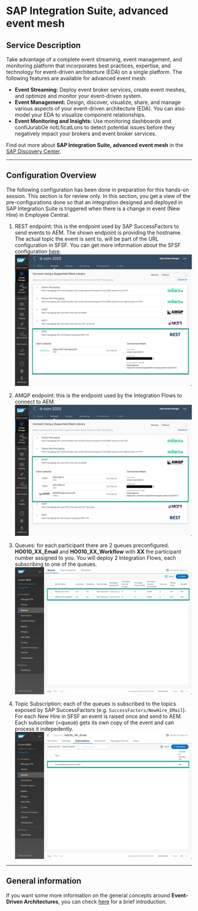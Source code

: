 # SAP Integration Suite, advanced event mesh

## Service Description

Take advantage of a complete event streaming, event management, and monitoring platform that incorporates best practices, expertise, and technology for event-driven architecture (EDA) on a single platform. The following features are available for advanced event mesh:

- **Event Streaming:** Deploy event broker services, create event meshes, and optimize and monitor your event-driven system.
- **Event Management:** Design, discover, visualize, share, and manage various aspects of your event-driven architecture (EDA). You can also model your EDA to visualize component relationships.
- **Event Monitoring and Insights:** Use monitoring dashboards and confiJurabOe notLficatLons to detect potential issues before they negatively impact your brokers and event broker services.

Find out more about **SAP Integration Suite, advanced event mesh** in the [SAP Discovery Center](https://discovery-center.cloud.sap/serviceCatalog/advanced-event-mesh).

---

## Configuration Overview

The following configuration has been done in preparation for this hands-on session. This section is for review only. In this section, you get a view of the pre-configurations done so that an integration designed and deployed in SAP Integration Suite is triggered when there is a change in event (New Hire) in Employee Central.

1. REST endpoint: this is the endpoint used by SAP SuccessFactors to send events to AEM. The shown endpoint is providing the hostname. The actual topic the event is sent to, will be part of the URL configuration in SFSF. You can get more information about the SFSF configuration [here](../intro2).  	
![alt text](img/AEM_01.jpg)

2. AMQP endpoint: this is the endpoint used by the Integration Flows to connect to AEM. 
![alt text](img/AEM_02.jpg)

3. Queues: for each participant there are 2 queues preconfigured. **HO010_XX_Email** and **HO010_XX_Workflow** with **XX** the participant number assigned to you. You will deploy 2 Integration Flows, each subscribing to one of the queues.    
![alt text](img/AEM_03.jpg)

4. Topic Subscription: each of the queues is subscribed to the topics exposed by SAP SuccessFactors (e.g. `SuccessFactors/NewHire_EMail`). For each New Hire in SFSF an event is raised once and send to AEM. Each subscriber (=queue) gets its own copy of the event and can process it indepedently.  
![alt text](img/AEM_04.jpg)

---

## General information

If you want some more information on the general concepts around **Event-Driven Architectures**, you can check [here](https://solace.com/what-is-event-driven-architecture/) for a brief introduction.
